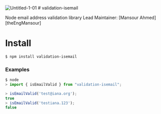 <img src="https://i.ibb.co/bKfZ17J/Untitled-1-01.png" alt="Untitled-1-01">
# validation-isemail

Node email address validation library
Lead Maintainer: [Mansour Ahmed][theEngMansour]

Install
=======

```sh
$ npm install validation-isemail
```
### Examples

```js
$ node
> import { isEmailValid } from "validation-isemail";

> isEmailValid('test@iana.org');
true
> isEmailValid('testiana.123');
false
```